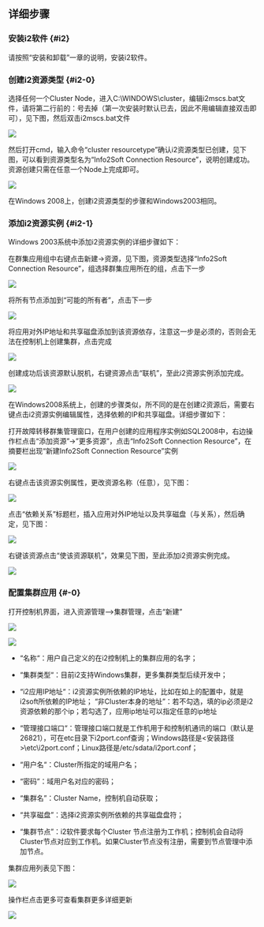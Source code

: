 ## 详细步骤

### 安装i2软件 {#i2}

请按照“安装和卸载”一章的说明，安装i2软件。

### 创建i2资源类型 {#i2-0}

选择任何一个Cluster Node，进入C:\WINDOWS\cluster，编辑i2mscs.bat文件，请将第二行前的：号去掉（第一次安装时默认已去，因此不用编辑直接双击即可），见下图，然后双击i2mscs.bat文件

![](/assets/V6.128284.png)

然后打开cmd，输入命令“cluster resourcetype”确认i2资源类型已创建，见下图，可以看到资源类型名为“Info2Soft Connection Resource”，说明创建成功。资源创建只需在任意一个Node上完成即可。

![](/assets/V6.128407.png)

在Windows 2008上，创建i2资源类型的步骤和Windows2003相同。

### 添加i2资源实例 {#i2-1}

Windows 2003系统中添加i2资源实例的详细步骤如下：

在群集应用组中右键点击新建-&gt;资源，见下图，资源类型选择“Info2Soft Connection Resource”，组选择群集应用所在的组，点击下一步

![](/assets/V6.128571.png)

将所有节点添加到“可能的所有者”，点击下一步

![](/assets/V6.128596.png)

将应用对外IP地址和共享磁盘添加到该资源依存，注意这一步是必须的，否则会无法在控制机上创建集群，点击完成

![](/assets/V6.128652.png)

创建成功后该资源默认脱机，右键资源点击“联机”，至此i2资源实例添加完成。

![](/assets/V6.128693.png)

在Windows2008系统上，创建的步骤类似，所不同的是在创建i2资源后，需要右键点击i2资源实例编辑属性，选择依赖的IP和共享磁盘。详细步骤如下：

打开故障转移群集管理窗口，在用户创建的应用程序实例如SQL2008中，右边操作栏点击“添加资源”-&gt;”更多资源”，点击“Info2Soft Connection Resource”，在摘要栏出现“新建Info2Soft Connection Resource”实例

![](/assets/V6.128905.png)

右键点击该资源实例属性，更改资源名称（任意），见下图：

![](/assets/V6.128935.png)

点击“依赖关系”标题栏，插入应用对外IP地址以及共享磁盘（与关系），然后确定，见下图：

![](/assets/V6.128981.png)

右键该资源点击“使该资源联机”，效果见下图，至此添加i2资源实例完成。

![](/assets/V6.129019.png)

### 配置集群应用 {#-0}

打开控制机界面，进入资源管理--&gt;集群管理，点击“新建”

![](/assets/V7.029057.png)

![](/assets/V7.1.2019011405.png)

* “名称“：用户自己定义的在i2控制机上的集群应用的名字；

* “集群类型“：目前i2支持Windows集群，更多集群类型后续开发中；

* “i2应用IP地址“：i2资源实例所依赖的IP地址，比如在如上的配置中，就是i2soft所依赖的IP地址；
“非Cluster本身的地址”：若不勾选，填的ip必须是i2资源依赖的那个ip；若勾选了，应用ip地址可以指定任意的ip地址

* “管理接口端口“：管理接口端口就是工作机用于和控制机通讯的端口（默认是26821），可在etc目录下i2port.conf查询；Windows路径是&lt;安装路径&gt;\etc\i2port.conf；Linux路径是/etc/sdata/i2port.conf；

* “用户名“：Cluster所指定的域用户名；

* “密码”：域用户名对应的密码；

* “集群名”：Cluster Name，控制机自动获取；

* “共享磁盘”：选择i2资源实例所依赖的共享磁盘盘符；

* “集群节点”：i2软件要求每个Cluster 节点注册为工作机；控制机会自动将Cluster节点对应到工作机。如果Cluster节点没有注册，需要到节点管理中添加节点。


集群应用列表见下图：


![](/assets/V7.1.2019011406.png)

操作栏点击更多可查看集群更多详细更新

![](/assets/V7.1.2019011407.png)




